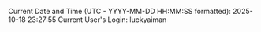 Current Date and Time (UTC - YYYY-MM-DD HH:MM:SS formatted): 2025-10-18 23:27:55
Current User's Login: luckyaiman
